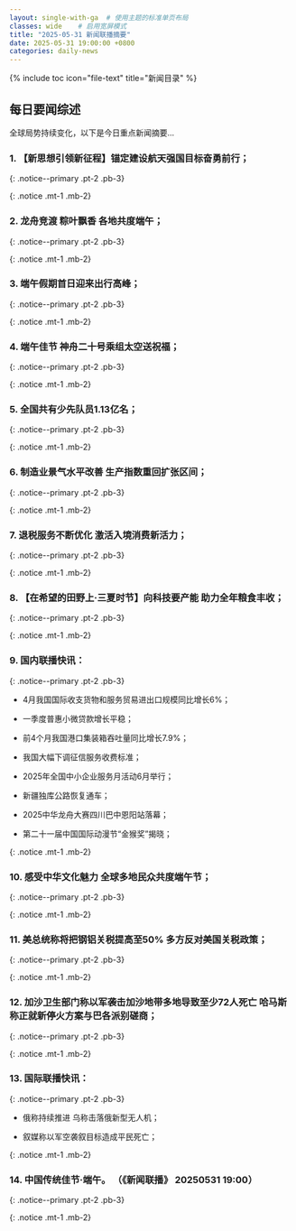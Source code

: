 ```yaml
---
layout: single-with-ga  # 使用主题的标准单页布局
classes: wide    # 启用宽屏模式
title: "2025-05-31 新闻联播摘要"
date: 2025-05-31 19:00:00 +0800
categories: daily-news
---
```


{% include toc icon="file-text" title="新闻目录" %}
   
## 每日要闻综述

全球局势持续变化，以下是今日重点新闻摘要...

### 1. 【新思想引领新征程】锚定建设航天强国目标奋勇前行； 

{: .notice--primary .pt-2 .pb-3}

{: .notice .mt-1 .mb-2}

### 2. 龙舟竞渡 粽叶飘香 各地共度端午； 

{: .notice--primary .pt-2 .pb-3}

{: .notice .mt-1 .mb-2}

### 3. 端午假期首日迎来出行高峰； 

{: .notice--primary .pt-2 .pb-3}

{: .notice .mt-1 .mb-2}

### 4. 端午佳节 神舟二十号乘组太空送祝福； 

{: .notice--primary .pt-2 .pb-3}

{: .notice .mt-1 .mb-2}

### 5. 全国共有少先队员1.13亿名； 

{: .notice--primary .pt-2 .pb-3}

{: .notice .mt-1 .mb-2}

### 6. 制造业景气水平改善 生产指数重回扩张区间； 

{: .notice--primary .pt-2 .pb-3}

{: .notice .mt-1 .mb-2}

### 7. 退税服务不断优化 激活入境消费新活力； 

{: .notice--primary .pt-2 .pb-3}

{: .notice .mt-1 .mb-2}

### 8. 【在希望的田野上·三夏时节】向科技要产能 助力全年粮食丰收； 

{: .notice--primary .pt-2 .pb-3}

{: .notice .mt-1 .mb-2}

### 9. 国内联播快讯： 

{: .notice--primary .pt-2 .pb-3}

- 4月我国国际收支货物和服务贸易进出口规模同比增长6%；

- 一季度普惠小微贷款增长平稳；

- 前4个月我国港口集装箱吞吐量同比增长7.9%；

- 我国大幅下调征信服务收费标准；

- 2025年全国中小企业服务月活动6月举行；

- 新疆独库公路恢复通车；

- 2025中华龙舟大赛四川巴中恩阳站落幕；

- 第二十一届中国国际动漫节“金猴奖”揭晓；

{: .notice .mt-1 .mb-2}

### 10. 感受中华文化魅力 全球多地民众共度端午节； 

{: .notice--primary .pt-2 .pb-3}

{: .notice .mt-1 .mb-2}

### 11. 美总统称将把钢铝关税提高至50% 多方反对美国关税政策； 

{: .notice--primary .pt-2 .pb-3}

{: .notice .mt-1 .mb-2}

### 12. 加沙卫生部门称以军袭击加沙地带多地导致至少72人死亡 哈马斯称正就新停火方案与巴各派别磋商； 

{: .notice--primary .pt-2 .pb-3}

{: .notice .mt-1 .mb-2}

### 13. 国际联播快讯： 

{: .notice--primary .pt-2 .pb-3}

- 俄称持续推进 乌称击落俄新型无人机；

- 叙媒称以军空袭叙目标造成平民死亡；

{: .notice .mt-1 .mb-2}

### 14. 中国传统佳节·端午。 （《新闻联播》 20250531 19:00） 

{: .notice--primary .pt-2 .pb-3}

{: .notice .mt-1 .mb-2}